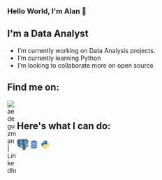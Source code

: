 ### Hello World, I'm Alan  👋
## I'm a Data Analyst

- I’m currently working on Data Analysis projects.
- I’m currently learning Python
- I’m looking to collaborate more on open source


## Find me on:
<img align="left" alt="aedeguzman | LinkedIn" width="22px" src="https://cdn.jsdelivr.net/npm/simple-icons@v3/icons/linkedin.svg" />
<br/>

## Here's what I can do:
<img align="left" alt="postgreSQL" width="26px" src="https://raw.githubusercontent.com/github/explore/80688e429a7d4ef2fca1e82350fe8e3517d3494d/topics/postgresql/postgresql.png" />
<img align="left" alt="SQL" width="26px" src="https://raw.githubusercontent.com/github/explore/80688e429a7d4ef2fca1e82350fe8e3517d3494d/topics/sql/sql.png" />
<img align="left" alt="python" width="26px" src="https://raw.githubusercontent.com/github/explore/80688e429a7d4ef2fca1e82350fe8e3517d3494d/topics/python/python.png" />

[linkedin]: https://www.linkedin.com/in/aedeguzman/

